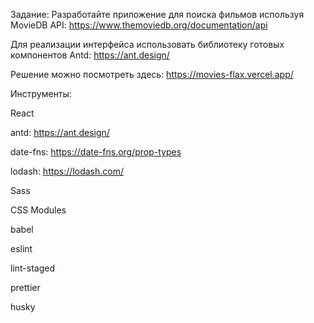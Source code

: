 Задание: 
Разработайте приложение для поиска фильмов используя MovieDB API:
https://www.themoviedb.org/documentation/api

Для реализации интерфейса использовать библиотеку готовых компонентов Antd:
https://ant.design/

Решение можно посмотреть здесь:
https://movies-flax.vercel.app/

Инструменты:

React

antd:
https://ant.design/

date-fns:
https://date-fns.org/prop-types

lodash: 
https://lodash.com/

Sass

CSS Modules

babel

eslint

lint-staged

prettier

husky
